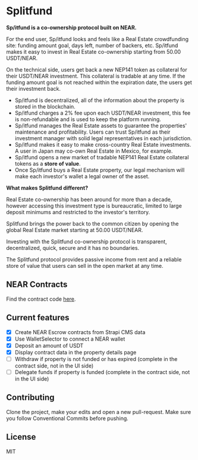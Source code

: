 # Splitfund

**Sp/itfund is a co-ownership protocol built on NEAR.**

For the end user, Sp/itfund looks and feels like a Real Estate crowdfunding site: funding amount goal, days left, number of backers, etc. Sp/itfund makes it easy to invest in Real Estate co-ownership starting from 50.00 USDT/NEAR.

On the technical side, users get back a new NEP141 token as collateral for their USDT/NEAR investment. This collateral is tradable at any time. If the funding amount goal is not reached within the expiration date, the users get their investment back.

- Sp/itfund is decentralized, all of the information about the property is stored in the blockchain.
- Sp/itfund charges a 2% fee upon each USDT/NEAR investment, this fee is non-refundable and is used to keep the platform running.
- Sp/itfund manages the Real Estate assets to guarantee the properties' maintenance and profitability. Users can trust Sp/itfund as their investment manager with solid legal representatives in each jurisdiction.
- Sp/itfund makes it easy to make cross-country Real Estate investments. A user in Japan may co-own Real Estate in Mexico, for example.
- Sp/itfund opens a new market of tradable NEP141 Real Estate collateral tokens as a **store of value**.
- Once Sp/itfund buys a Real Estate property, our legal mechanism will make each investor's wallet a legal owner of the asset.

**What makes Splitfund different?**

Real Estate co-ownership has been around for more than a decade, however accessing this investment type is bureaucratic, limited to large deposit minimums and restricted to the investor's territory.

Splitfund brings the power back to the common citizen by opening the global Real Estate market starting at 50.00 USDT/NEAR.

Investing with the Splitfund co-ownership protocol is transparent, decentralized, quick, secure and it has no boundaries.

The Splitfund protocol provides passive income from rent and a reliable store of value that users can sell in the open market at any time.

## NEAR Contracts

Find the contract code [here](https://github.com/aufacicenta/splitfund-contracts).

## Current features

- [x] Create NEAR Escrow contracts from Strapi CMS data
- [x] Use WalletSelector to connect a NEAR wallet
- [x] Deposit an amount of USDT
- [x] Display contract data in the property details page
- [ ] Withdraw if property is not funded or has expired (complete in the contract side, not in the UI side)
- [ ] Delegate funds if property is funded (complete in the contract side, not in the UI side)

## Contributing

Clone the project, make your edits and open a new pull-request. Make sure you follow Conventional Commits before pushing.

## License

MIT